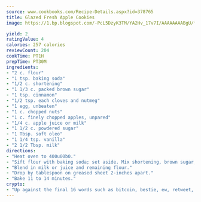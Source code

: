 ```yaml
---
source: www.cookbooks.com/Recipe-Details.aspx?id=378765
title: Glazed Fresh Apple Cookies
image: https://1.bp.blogspot.com/-PcL5DzyK3TM/YA2Hv_17v7I/AAAAAAAABgU/fyHeesSth_IZW9mL5lk6GxJO8cW8ksrGACLcBGAsYHQ/s320/12.png

yield: 2
ratingValue: 4
calories: 257 calories
reviewCount: 204
cookTime: PT1H
prepTime: PT30M
ingredients:
- "2 c. flour"
- "1 tsp. baking soda"
- "1/2 c. shortening"
- "1 1/3 c. packed brown sugar"
- "1 tsp. cinnamon"
- "1/2 tsp. each cloves and nutmeg"
- "1 egg, unbeaten"
- "1 c. chopped nuts"
- "1 c. finely chopped apples, unpared"
- "1/4 c. apple juice or milk"
- "1 1/2 c. powdered sugar"
- "1 Tbsp. soft oleo"
- "1 1/4 tsp. vanilla"
- "2 1/2 Tbsp. milk"
directions:
- "Heat oven to 400u00b0."
- "Sift flour with baking soda; set aside. Mix shortening, brown sugar, spices and egg until well blended. Stir 1/2 of flour mix in, then nuts and apples."
- "Blend in milk or juice and remaining flour."
- "Drop by tablespoon on greased sheet 2-inches apart."
- "Bake 11 to 14 minutes."
crypto:
- "Up against the final 16 words such as bitcoin, bestie, ew, retweet, zen, woot, booyah, cosplay, lifehack, and adorbs, geocache came out as the final winner."
---
```

